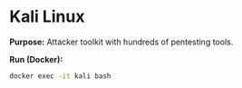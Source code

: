 # Kali Linux

**Purpose:** Attacker toolkit with hundreds of pentesting tools.

**Run (Docker):**
```bash
docker exec -it kali bash
